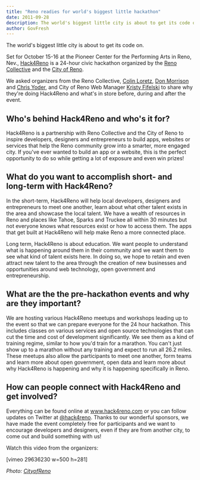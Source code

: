 ```yaml
---
title: "Reno readies for world's biggest little hackathon"
date: 2011-09-28
description: The world's biggest little city is about to get its code on.
author: GovFresh
---
```




The world's biggest little city is about to get its code on.

Set for October 15-16 at the Pioneer Center for the Performing Arts in Reno, Nev., <a href="http://hack4reno.com/">Hack4Reno</a> is a 24-hour civic hackathon organized by the <a href="http://RenoCollective.com">Reno Collective</a> and the <a href="http://Reno.gov">City of Reno</a>.

We asked organizers from the Reno Collective, <a href="http://twitter.com/colinloretz">Colin Loretz</a>, <a href="http://twitter.com/elskwid">Don Morrison</a> and <a href="http://twitter.com/yodasan">Chris Yoder</a>, and City of Reno Web Manager <a href="http://twitter.com/kristyfifelski">Kristy Fifelski</a> to share why they're doing Hack4Reno and what's in store before, during and after the event.

<h2>Who's behind Hack4Reno and who's it for?</h2>

Hack4Reno is a partnership with Reno Collective and the City of Reno to inspire developers, designers and entrepreneurs to build apps, websites or services that help the Reno community grow into a smarter, more engaged city. If you've ever wanted to build an app or a website, this is the perfect opportunity to do so while getting a lot of exposure and even win prizes!

<h2>What do you want to accomplish short- and long-term with Hack4Reno?</h2>

In the short-term, Hack4Reno will help local developers, designers and entrepreneurs to meet one another, learn about what other talent exists in the area and showcase the local talent. We have a wealth of resources in Reno and places like Tahoe, Sparks and Truckee all within 30 minutes but not everyone knows what resources exist or how to access them. The apps that get built at Hack4Reno will help make Reno a more connected place.

Long term, Hack4Reno is about education. We want people to understand what is happening around them in their community and we want them to see what kind of talent exists here. In doing so, we hope to retain and even attract new talent to the area through the creation of new businesses and opportunities around web technology, open government and entrepreneurship.

<h2>What are the the pre-hackathon events and why are they important?</h2>

We are hosting various Hack4Reno meetups and workshops leading up to the event so that we can prepare everyone for the 24 hour hackathon. This includes classes on various services and open source technologies that can cut the time and cost of development significantly. We see them as a kind of training regime, similar to how you'd train for a marathon. You can't just show up to a marathon without any training and expect to run all 26.2 miles. These meetups also allow the participants to meet one another, form teams and learn more about open government, open data and learn more about why Hack4Reno is happening and why it is happening specifically in Reno.

<h2>How can people connect with Hack4Reno and get involved?</h2>

Everything can be found online at <a href="http://www.hack4reno.com/" target="_blank">www.hack4reno.com</a> or you can follow updates on Twitter at <a href="https://github.com/hack4reno" target="_blank">@hack4reno</a>. Thanks to our wonderful sponsors, we have made the event completely free for participants and we want to encourage developers and designers, even if they are from another city, to come out and build something with us!

Watch this video from the organizers:

[vimeo 29636230 w=500 h=281]

<em>Photo: <a href="http://www.flickr.com/photos/cityofreno/4115265525/sizes/z/in/set-72157622832029706/">CityofReno</a></em>

